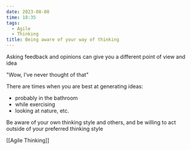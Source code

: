 ```yaml
---
date: 2023-08-08
time: 18:35
tags:
  - Agile
  - Thinking
title: Being aware of your way of thinking
---
```

Asking feedback and opinions can give you a different point of view and idea

"Wow, I've never thought of that"

There are times when you are best at generating ideas:
- probably in the bathroom
- while exercising
- looking at nature, etc.

Be aware of your own thinking style and others, and be willing to act outside of your preferred thinking style

[[Agile Thinking]] 